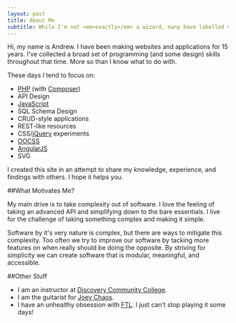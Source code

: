 ```yaml
---
layout: post
title: About Me
subtitle: While I'm not <em>exactly</em> a wizard, many have labelled me so.
---
```


Hi, my name is Andrew. I have been making websites and applications for 15 years. I've collected a broad set of programming (and some design) skills throughout that time. More so than I know what to do with.

These days I tend to focus on:

- [PHP](http://php.net) (with [Composer](https://getcomposer.org/))
- API Design
- [JavaScript](https://developer.mozilla.org/en/docs/Web/JavaScript)
- SQL Schema Design
- CRUD-style applications
- REST-like resources
- CSS/[jQuery](http://jquery.com/) experiments
- [OOCSS](http://bem.info/articles/yandex-frontend-dev/)
- [AngularJS](http://angularjs.org)
- SVG

I created this site in an attempt to share my knowledge, experience, and findings with others. I hope it helps you.

##What Motivates Me?

My main drive is to take complexity out of software. I love the feeling of taking an advanced API and simplifying down to the bare essentials. I live for the challenge of taking something complex and making it simple.

Software by it's very nature is complex, but there are ways to mitigate this complexity. Too often we try to improve our software by tacking more features on when really should be doing the opposite. By striving for simplicity we can create software that is modular, meaningful, and accessible.

##Other Stuff

- I am an instructor at [Discovery Community College](http://discoverycommunitycollege.com).
- I am the guitarist for [Joey Chaos](http://www.joeychaos.com/).
- I have an unhealthy obsession with [FTL](http://www.ftlgame.com/). I just can't stop playing it some days!